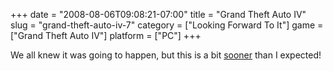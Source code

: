 +++
date = "2008-08-06T09:08:21-07:00"
title = "Grand Theft Auto IV"
slug = "grand-theft-auto-iv-7"
category = ["Looking Forward To It"]
game = ["Grand Theft Auto IV"]
platform = ["PC"]
+++

We all knew it was going to happen, but this is a bit <a href="http://kotaku.com/5033671/rockstar-confirms-gta-iv-for-pc">sooner</a> than I expected!